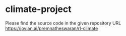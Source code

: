 # climate-project


Please find the source code in the given repository URL
https://jovian.ai/premnatheswaran/rl-climate
